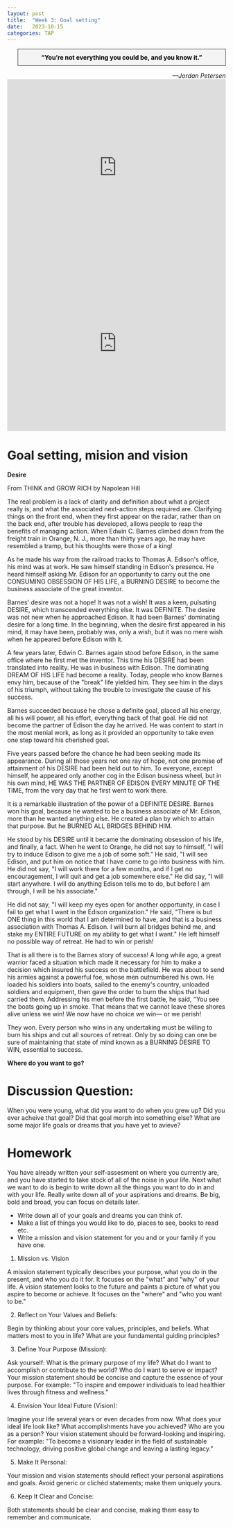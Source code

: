 ```yaml
---
layout: post
title:  "Week 3: Goal setting"
date:   2023-10-15
categories: TAP
---
```



<blockquote style="background-color: #f4f4f4; border: 1px solid #333; padding: 10px; text-align: center;">
    <strong style="color: black;">“You’re not everything you could be, and you know it.”</strong>
</blockquote>
<cite style="text-align: right; display: block;">—Jordan Petersen</cite>

<iframe width="100%" height="405" src="https://www.youtube.com/embed/AIGyXb9VpMc?si=Q4051tbNQvaRIdVD" title="YouTube video player" frameborder="0" allow="accelerometer; autoplay; clipboard-write; encrypted-media; gyroscope; picture-in-picture; web-share" allowfullscreen></iframe>

<iframe width="100%" height="405" src="https://www.youtube.com/embed/shFbWTEZx_w?si=uzxB7SDD99-pQdK-" title="YouTube video player" frameborder="0" allow="accelerometer; autoplay; clipboard-write; encrypted-media; gyroscope; picture-in-picture; web-share" allowfullscreen></iframe>


# Goal setting, mision and vision

**Desire** 

From THINK and GROW RICH by Napolean Hill

<p>The real problem is a lack of clarity and definition about what a project really is, and what the associated next-action steps required are. Clarifying things on the front end, when they first appear on the radar, rather than on the back end, after trouble has developed, allows people to reap the benefits of managing action. When Edwin C. Barnes climbed down from the freight train in Orange, N. J., more than thirty years ago, he may have resembled a tramp, but his thoughts were those of a king!</p><p>
As he made his way from the railroad tracks to Thomas A. Edison's office, his mind was at work. He saw himself standing in Edison's presence. He heard himself asking Mr. Edison for an opportunity to carry out the one CONSUMING OBSESSION OF HIS LIFE, a BURNING DESIRE to become the business associate of the great inventor. </p><p> 
Barnes' desire was not a hope! It was not a wish! It was a keen, pulsating DESIRE, which transcended everything else. It was DEFINITE. The desire was not new when he approached Edison. It had been Barnes' dominating desire for a long time. In the beginning, when the desire first appeared in his mind, it may have been, probably was, only a wish, but it was no mere wish when he appeared before Edison with it. </p>  <p> 
A few years later, Edwin C. Barnes again stood before Edison, in the same office where he first met the inventor. This time his DESIRE had been translated into reality. He was in business with Edison. The dominating DREAM OF HIS LIFE had become a reality. Today, people who know Barnes envy him, because of the "break" life yielded him. They see him in the days of his triumph, without taking the trouble to investigate the cause of his success. </p> <p>
Barnes succeeded because he chose a definite goal, placed all his energy, all his will power, all his effort, everything back of that goal. He did not become the partner of Edison the day he arrived. He was content to start in the most menial work, as long as it provided an opportunity to take even one step toward his cherished goal. </p> <p>
Five years passed before the chance he had been seeking made its appearance. During all those years not one ray of hope, not one promise of attainment of his DESIRE had been held out to him. To everyone, except himself, he appeared only another cog in the Edison business wheel, but in his own mind, HE WAS THE PARTNER OF EDISON EVERY MINUTE OF THE TIME, from the very day that he first went to work there. </p> <p>
It is a remarkable illustration of the power of a DEFINITE DESIRE. Barnes won his goal, because he wanted to be a business associate of Mr. Edison, more than he wanted anything else. He created a plan by which to attain that purpose. But he BURNED ALL BRIDGES BEHIND HIM. </p><p> 
He stood by his DESIRE until it became the dominating obsession of his life, and finally, a fact. When he went to Orange, he did not say to himself, "I will try to induce Edison to give me a job of some soft." He said, "I will see Edison, and put him on notice that I have come to go into business with him. He did not say, "I will work there for a few months, and if I get no encouragement, I will quit and get a job somewhere else." He did say, "I will start anywhere. I will do anything Edison tells me to do, but before I am through, I will be his associate." </p> <p>
He did not say, "I will keep my eyes open for another opportunity, in case I fail to get what I want in the Edison organization." He said, "There is but ONE thing in this world that I am determined to have, and that is a business association with Thomas A. Edison. I will burn all bridges behind me, and stake my ENTIRE FUTURE on my ability to get what I want." He left himself no possible way of retreat. He had to win or perish! </p> <p> 
That is all there is to the Barnes story of success! A long while ago, a great warrior faced a situation which made it necessary for him to make a decision which insured his success on the battlefield. He was about to send his armies against a powerful foe, whose men outnumbered his own. He loaded his soldiers into boats, sailed to the enemy's country, unloaded soldiers and equipment, then gave the order to burn the ships that had carried them. Addressing his men before the first battle, he said, "You see the boats going up in smoke. That means that we cannot leave these shores alive unless we win! We now have no choice we win— or we perish! </p> <p> 
They won. Every person who wins in any undertaking must be willing to burn his ships and cut all sources of retreat. Only by so doing can one be sure of maintaining that state of mind known as a BURNING DESIRE TO WIN, essential to success.   </p> 

**Where do you want to go?**

# Discussion Question: 
When you were young, what did you want to do when you grew up? Did you ever acheive that goal? Did that goal morph into something else? What are some major life goals or dreams that you have yet to avieve? 

# Homework
You have already written your self-assesment on where you currently are, and you have started to take stock of all of the noise in your life. Next what we want to do is begin to write down all the things you want to do in and with your life. Really write down all of your aspirations and dreams. Be big, bold and broad, you can focus on details later. 

- Write down all of your goals and dreams you can think of. 
- Make a list of things you would like to do, places to see, books to read etc.
- Write a mission and vision statement for you and or your family if you have one.

1. Mission vs. Vision

A mission statement typically describes your purpose, what you do in the present, and who you do it for. It focuses on the "what" and "why" of your life.
A vision statement looks to the future and paints a picture of what you aspire to become or achieve. It focuses on the "where" and "who you want to be."

2. Reflect on Your Values and Beliefs:

Begin by thinking about your core values, principles, and beliefs. What matters most to you in life? What are your fundamental guiding principles?

3. Define Your Purpose (Mission):

Ask yourself: What is the primary purpose of my life? What do I want to accomplish or contribute to the world? Who do I want to serve or impact?
Your mission statement should be concise and capture the essence of your purpose. For example: "To inspire and empower individuals to lead healthier lives through fitness and wellness."

4. Envision Your Ideal Future (Vision):

Imagine your life several years or even decades from now. What does your ideal life look like? What accomplishments have you achieved? Who are you as a person?
Your vision statement should be forward-looking and inspiring. For example: "To become a visionary leader in the field of sustainable technology, driving positive global change and leaving a lasting legacy."

5. Make It Personal:

Your mission and vision statements should reflect your personal aspirations and goals. Avoid generic or clichéd statements; make them uniquely yours.

6. Keep It Clear and Concise:

Both statements should be clear and concise, making them easy to remember and communicate.










[Video-Primer]: https://www.youtube.com/watch?v=AIGyXb9VpMc
